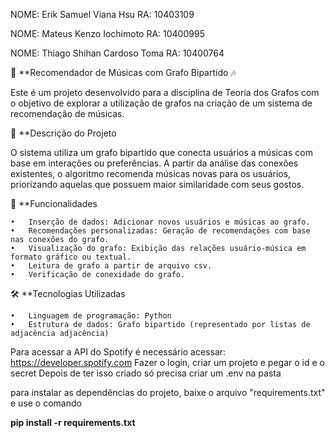 NOME: Erik Samuel Viana Hsu
RA: 10403109

NOME: Mateus Kenzo Iochimoto
RA: 10400995

NOME: Thiago Shihan Cardoso Toma
RA: 10400764

🎵 **Recomendador de Músicas com Grafo Bipartido 🎶

Este é um projeto desenvolvido para a disciplina de Teoria dos Grafos com o objetivo de explorar a utilização de grafos na criação de um sistema de recomendação de músicas.

📝 **Descrição do Projeto

O sistema utiliza um grafo bipartido que conecta usuários a músicas com base em interações ou preferências. A partir da análise das conexões existentes, o algoritmo recomenda músicas novas para os usuários, priorizando aquelas que possuem maior similaridade com seus gostos.

🚀 **Funcionalidades

	•	Inserção de dados: Adicionar novos usuários e músicas ao grafo.
	•	Recomendações personalizadas: Geração de recomendações com base nas conexões do grafo.
	•	Visualização do grafo: Exibição das relações usuário-música em formato gráfico ou textual.
	•	Leitura de grafo a partir de arquivo csv.
 	•	Verificação de conexidade do grafo.
  

🛠️ **Tecnologias Utilizadas

	•	Linguagem de programação: Python
	•	Estrutura de dados: Grafo bipartido (representado por listas de adjacência adjacência)






Para acessar a API do Spotify é necessário acessar: https://developer.spotify.com
Fazer o login, criar um projeto e pegar o id e o secret
Depois de ter isso criado só precisa criar um .env na pasta

para instalar as dependências do projeto, baixe o arquivo "requirements.txt" e use o comando

**pip install -r requirements.txt**
